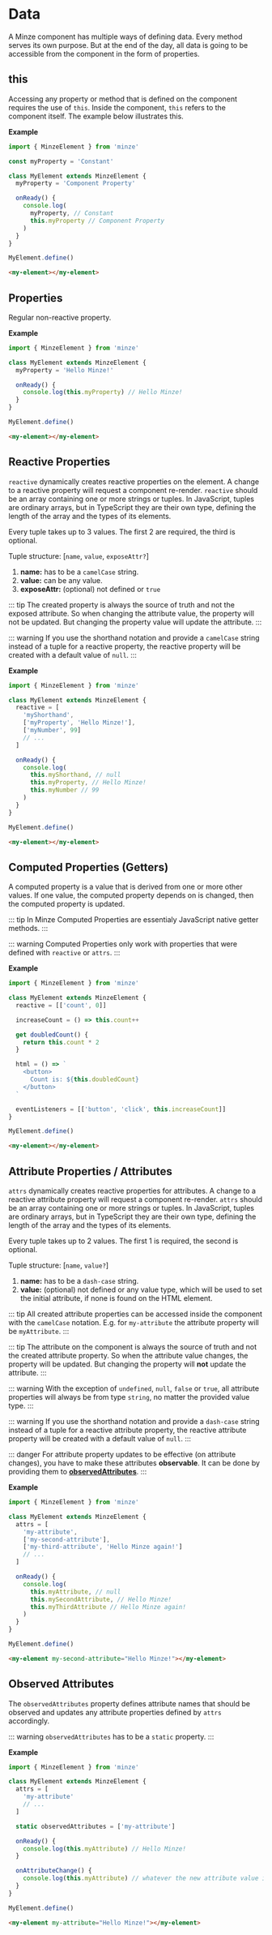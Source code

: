 # Data

A Minze component has multiple ways of defining data. Every method serves its own purpose. But at the end of the day, all data is going to be accessible from the component in the form of properties.

## this

Accessing any property or method that is defined on the component requires the use of `this`. Inside the component, `this` refers to the component itself. The example below illustrates this.

**Example**

```js
import { MinzeElement } from 'minze'

const myProperty = 'Constant'

class MyElement extends MinzeElement {
  myProperty = 'Component Property'

  onReady() {
    console.log(
      myProperty, // Constant
      this.myProperty // Component Property
    )
  }
}

MyElement.define()
```

```html
<my-element></my-element>
```

## Properties

Regular non-reactive property.

**Example**

```js
import { MinzeElement } from 'minze'

class MyElement extends MinzeElement {
  myProperty = 'Hello Minze!'

  onReady() {
    console.log(this.myProperty) // Hello Minze!
  }
}

MyElement.define()
```

```html
<my-element></my-element>
```

## Reactive Properties

`reactive` dynamically creates reactive properties on the element. A change to a reactive property will request a component re-render. `reactive` should be an array containing one or more strings or tuples.
In JavaScript, tuples are ordinary arrays, but in TypeScript they are their own type, defining the length of the array and the types of its elements.

Every tuple takes up to 3 values. The first 2 are required, the third is optional.

Tuple structure: [`name`, `value`, `exposeAttr?`]

1. **name:** has to be a `camelCase` string.
2. **value:** can be any value.
3. **exposeAttr:** (optional) not defined or `true`

::: tip
The created property is always the source of truth and not the exposed attribute. So when changing the attribute value, the property will not be updated. But changing the property value will update the attribute.
:::

::: warning
If you use the shorthand notation and provide a `camelCase` string instead of a tuple for a reactive property, the reactive property will be created with a default value of `null`.
:::

**Example**

```js
import { MinzeElement } from 'minze'

class MyElement extends MinzeElement {
  reactive = [
    'myShorthand',
    ['myProperty', 'Hello Minze!'],
    ['myNumber', 99]
    // ...
  ]

  onReady() {
    console.log(
      this.myShorthand, // null
      this.myProperty, // Hello Minze!
      this.myNumber // 99
    )
  }
}

MyElement.define()
```

```html
<my-element></my-element>
```

## Computed Properties (Getters)

A computed property is a value that is derived from one or more other values. If one value, the computed property depends on is changed, then the computed property is updated.

::: tip
In Minze Computed Properties are essentialy JavaScript native getter methods.
:::

::: warning
Computed Properties only work with properties that were defined with `reactive` or `attrs`.
:::

**Example**

```js
import { MinzeElement } from 'minze'

class MyElement extends MinzeElement {
  reactive = [['count', 0]]

  increaseCount = () => this.count++

  get doubledCount() {
    return this.count * 2
  }

  html = () => `
    <button>
      Count is: ${this.doubledCount}
    </button>
  `

  eventListeners = [['button', 'click', this.increaseCount]]
}

MyElement.define()
```

```html
<my-element></my-element>
```

## Attribute Properties / Attributes

`attrs` dynamically creates reactive properties for attributes. A change to a reactive attribute property will request a component re-render. `attrs` should be an array containing one or more strings or tuples.
In JavaScript, tuples are ordinary arrays, but in TypeScript they are their own type, defining the length of the array and the types of its elements.

Every tuple takes up to 2 values. The first 1 is required, the second is optional.

Tuple structure: [`name`, `value?`]

1. **name:** has to be a `dash-case` string.
2. **value:** (optional) not defined or any value type, which will be used to set the initial attribute, if none is found on the HTML element.

::: tip
All created attribute properties can be accessed inside the component with the `camelCase` notation. E.g. for `my-attribute` the attribute property will be `myAttribute`.
:::

::: tip
The attribute on the component is always the source of truth and not the created attribute property. So when the attribute value changes, the property will be updated. But changing the property will **not** update the attribute.
:::

::: warning
With the exception of `undefined`, `null`, `false` or `true`, all attribute properties will always be from type `string`, no matter the provided value type.
:::

::: warning
If you use the shorthand notation and provide a `dash-case` string instead of a tuple for a reactive attribute property, the reactive attribute property will be created with a default value of `null`.
:::

::: danger
For attribute property updates to be effective (on attribute changes), you have to make these attributes **observable**. It can be done by providing them to **[observedAttributes](#observed-attributes)**.
:::

**Example**

```js
import { MinzeElement } from 'minze'

class MyElement extends MinzeElement {
  attrs = [
    'my-attribute',
    ['my-second-attribute'],
    ['my-third-attribute', 'Hello Minze again!']
    // ...
  ]

  onReady() {
    console.log(
      this.myAttribute, // null
      this.mySecondAttribute, // Hello Minze!
      this.myThirdAttribute // Hello Minze again!
    )
  }
}

MyElement.define()
```

```html
<my-element my-second-attribute="Hello Minze!"></my-element>
```

## Observed Attributes

The `observedAttributes` property defines attribute names that should be observed and updates any attribute properties defined by `attrs` accordingly.

::: warning
`observedAttributes` has to be a `static` property.
:::

**Example**

```js
import { MinzeElement } from 'minze'

class MyElement extends MinzeElement {
  attrs = [
    'my-attribute'
    // ...
  ]

  static observedAttributes = ['my-attribute']

  onReady() {
    console.log(this.myAttribute) // Hello Minze!
  }

  onAttributeChange() {
    console.log(this.myAttribute) // whatever the new attribute value is
  }
}

MyElement.define()
```

```html
<my-element my-attribute="Hello Minze!"></my-element>
```
